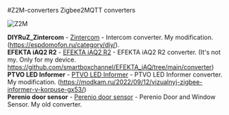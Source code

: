 #Z2M-converters 
Zigbee2MQTT converters

![Z2M](https://img.shields.io/badge/z2m-v1.35-blueviolet.svg)

**DIYRuZ_Zintercom** - [Zintercom](https://github.com/Toropyga/Z2M-converters/blob/main/converters/DIYRuZ_Zintercom_1.35.js) - Intercom converter. My modification. (https://espdomofon.ru/category/diy/). \
**EFEKTA iAQ2 R2** - [EFEKTA iAQ2 R2](https://github.com/Toropyga/Z2M-converters/blob/main/converters/EFEKTA_iAQ2_R2.js) - EFEKTA iAQ2 R2 converter. (It's not my. Only for my device. https://github.com/smartboxchannel/EFEKTA_iAQ/tree/main/converter) \
**PTVO LED Informer** - [PTVO LED Informer](https://github.com/Toropyga/Z2M-converters/blob/main/converters/ptvo_led_inform_1.35.js) - PTVO LED Informer converter.  My modification. (https://modkam.ru/2022/09/12/vizualnyj-zigbee-informer-v-korpuse-gx53/) \
**Perenio door sensor** - [Perenio door sensor](https://github.com/Toropyga/Z2M-converters/blob/main/converters/perenio.js) - Perenio Door and Window Sensor. My old converter.
